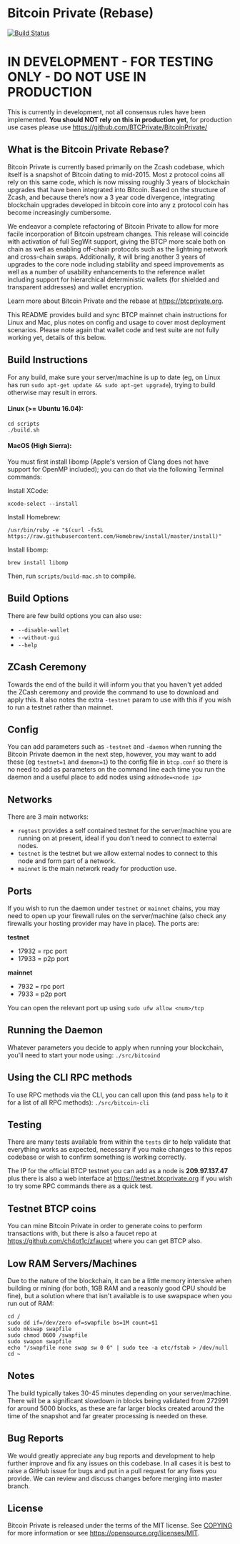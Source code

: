Bitcoin Private (Rebase)
=====================================

[![Build Status](https://travis-ci.com/BTCPrivate/BTCP-Rebase.svg?branch=master)](https://travis-ci.com/BTCPrivate/BTCP-Rebase)

IN DEVELOPMENT - FOR TESTING ONLY - DO NOT USE IN PRODUCTION
===========
This is currently in development, not all consensus rules have been implemented. **You should NOT rely on this in production yet**, for production use cases please use https://github.com/BTCPrivate/BitcoinPrivate/

What is the Bitcoin Private Rebase?
----------------

Bitcoin Private is currently based primarily on the Zcash codebase, which itself is a snapshot of Bitcoin dating to mid-2015. Most z protocol coins all rely on this same code, which is now missing roughly 3 years of blockchain upgrades that have been integrated into Bitcoin. Based on the structure of Zcash, and because there’s now a 3 year code divergence, integrating blockchain upgrades developed in bitcoin core into any z protocol coin has become increasingly cumbersome.

We endeavor a complete refactoring of Bitcoin Private to allow for more facile incorporation of Bitcoin upstream changes. This release will coincide with activation of full SegWit support, giving the BTCP more scale both on chain as well as enabling off-chain protocols such as the lightning network and cross-chain swaps. Additionally, it will bring another 3 years of upgrades to the core node including stability and speed improvements as well as a number of usability enhancements to the reference wallet including support for hierarchical deterministic wallets (for shielded and transparent addresses) and wallet encryption.

Learn more about Bitcoin Private and the rebase at https://btcprivate.org.

This README provides build and sync BTCP mainnet chain instructions for Linux and Mac, plus notes on config and usage to cover most deployment scenarios. Please note again that wallet code and test suite are not fully working yet, details of this below.

Build Instructions
-------

For any build, make sure your server/machine is up to date (eg, on Linux has run `sudo apt-get update && sudo apt-get upgrade`), trying to build otherwise may result in errors.

#### Linux (>= Ubuntu 16.04):
```
cd scripts
./build.sh
```

#### MacOS (High Sierra):
You must first install libomp (Apple's version of Clang does not have support for OpenMP included); you can do that via the following Terminal commands:

Install XCode:
```
xcode-select --install
```
Install Homebrew:
```
/usr/bin/ruby -e "$(curl -fsSL https://raw.githubusercontent.com/Homebrew/install/master/install)"
```
Install libomp:
```
brew install libomp
```

Then, run `scripts/build-mac.sh` to compile.

Build Options
------

There are few build options you can also use:
- `--disable-wallet`
- `--without-gui`
- `--help`

ZCash Ceremony
------

Towards the end of the build it will inform you that you haven't yet added the ZCash ceremony and provide the command to use to download and apply this. It also notes the extra `-testnet` param to use with this if you wish to run a testnet rather than mainnet.

Config
------

You can add parameters such as `-testnet` and `-daemon` when running the Bitcoin Private daemon in the next step, however, you may want to add these (eg `testnet=1` and `daemon=1`) to the config file in `btcp.conf` so there is no need to add as parameters on the command line each time you run the daemon and a useful place to add nodes using `addnode=<node ip>`

Networks
------

There are 3 main networks:
- `regtest` provides a self contained testnet for the server/machine you are running on at present, ideal if you don't need to connect to external nodes.
- `testnet` is the testnet but we allow external nodes to connect to this node and form part of a network.
- `mainnet` is the main network ready for production use.

Ports
------
If you wish to run the daemon under `testnet` or `mainnet` chains, you may need to open up your firewall rules on the server/machine (also check any firewalls your hosting provider may have in place). The ports are:

**testnet**
- 17932 = rpc port
- 17933 = p2p port

**mainnet**
- 7932 = rpc port
- 7933 = p2p port

You can open the relevant port up using `sudo ufw allow <num>/tcp`

Running the Daemon
------

Whatever parameters you decide to apply when running your blockchain, you'll need to start your node using:
`./src/bitcoind`

Using the CLI RPC methods
------

To use RPC methods via the CLI, you can call upon this (and pass `help` to it for a list of all RPC methods):
`./src/bitcoin-cli`

Testing
------

There are many tests available from within the `tests` dir to help validate that everything works as expected, necessary if you make changes to this repos codebase or wish to confirm something is working correctly.

The IP for the official BTCP testnet you can add as a node is **209.97.137.47** plus there is also a web interface at https://testnet.btcprivate.org if you wish to try some RPC commands there as a quick test. 

Testnet BTCP coins
------

You can mine Bitcoin Private in order to generate coins to perform transactions with, but there is also a faucet repo at https://github.com/ch4ot1c/zfaucet where you can get BTCP also. 

Low RAM Servers/Machines
------

Due to the nature of the blockchain, it can be a little memory intensive when building or mining (for both, 1GB RAM and a reasonly good CPU should be fine), but a solution where that isn't available is to use swapspace when you run out of RAM:

```
cd /
sudo dd if=/dev/zero of=swapfile bs=1M count=$1
sudo mkswap swapfile
sudo chmod 0600 /swapfile
sudo swapon swapfile
echo "/swapfile none swap sw 0 0" | sudo tee -a etc/fstab > /dev/null
cd ~
```

Notes
-------

The build typically takes 30-45 minutes depending on your server/machine. There will be a significant slowdown in blocks being validated from 272991 for around 5000 blocks, as these are far larger blocks created around the time of the snapshot and far greater processing is needed on these.

Bug Reports
-------

We would greatly appreciate any bug reports and development to help further improve and fix any issues on this codebase. In all cases it is best to raise a GitHub issue for bugs and put in a pull request for any fixes you provide. We can review and discuss changes before merging into master branch. 

License
-------

Bitcoin Private is released under the terms of the MIT license. See [COPYING](COPYING) for more
information or see https://opensource.org/licenses/MIT.
